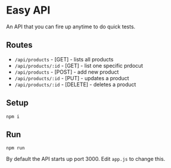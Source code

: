 # Easy API

An API that you can fire up anytime to do quick tests.

## Routes
* `/api/products` - [GET] - lists all products
* `/api/products/:id` - [GET] - list one specific prdocut
* `/api/products` - [POST] - add new product
* `/api/products/:id` - [PUT] - updates a product
* `/api/products/:id` - [DELETE] - deletes a product

## Setup
`npm i`

## Run
`npm run`

By default the API starts up port 3000. Edit `app.js` to change this.